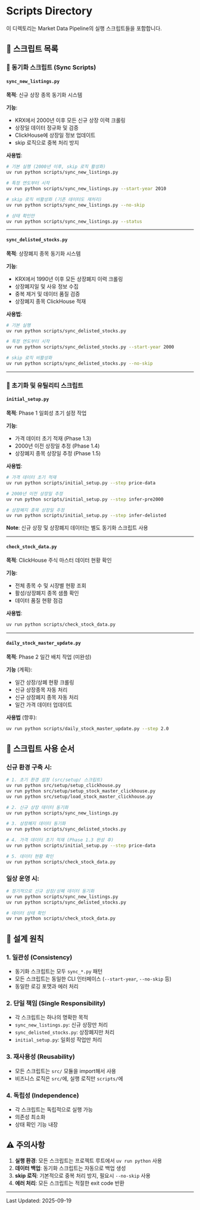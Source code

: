 # Scripts Directory

이 디렉토리는 Market Data Pipeline의 실행 스크립트들을 포함합니다.

## 📁 스크립트 목록

### 🔄 동기화 스크립트 (Sync Scripts)

#### `sync_new_listings.py`
**목적**: 신규 상장 종목 동기화 시스템

**기능**:
- KRX에서 2000년 이후 모든 신규 상장 이력 크롤링
- 상장일 데이터 정규화 및 검증
- ClickHouse에 상장일 정보 업데이트
- skip 로직으로 중복 처리 방지

**사용법**:
```bash
# 기본 실행 (2000년 이후, skip 로직 활성화)
uv run python scripts/sync_new_listings.py

# 특정 연도부터 시작
uv run python scripts/sync_new_listings.py --start-year 2010

# skip 로직 비활성화 (기존 데이터도 재처리)
uv run python scripts/sync_new_listings.py --no-skip

# 상태 확인만
uv run python scripts/sync_new_listings.py --status
```

---

#### `sync_delisted_stocks.py`
**목적**: 상장폐지 종목 동기화 시스템

**기능**:
- KRX에서 1990년 이후 모든 상장폐지 이력 크롤링
- 상장폐지일 및 사유 정보 수집
- 중복 제거 및 데이터 품질 검증
- 상장폐지 종목 ClickHouse 적재

**사용법**:
```bash
# 기본 실행
uv run python scripts/sync_delisted_stocks.py

# 특정 연도부터 시작
uv run python scripts/sync_delisted_stocks.py --start-year 2000

# skip 로직 비활성화
uv run python scripts/sync_delisted_stocks.py --no-skip
```

---

### 🔧 초기화 및 유틸리티 스크립트

#### `initial_setup.py`
**목적**: Phase 1 일회성 초기 설정 작업

**기능**:
- 가격 데이터 초기 적재 (Phase 1.3)
- 2000년 이전 상장일 추정 (Phase 1.4)
- 상장폐지 종목 상장일 추정 (Phase 1.5)

**사용법**:
```bash
# 가격 데이터 초기 적재
uv run python scripts/initial_setup.py --step price-data

# 2000년 이전 상장일 추정
uv run python scripts/initial_setup.py --step infer-pre2000

# 상장폐지 종목 상장일 추정
uv run python scripts/initial_setup.py --step infer-delisted
```

**Note**: 신규 상장 및 상장폐지 데이터는 별도 동기화 스크립트 사용

---

#### `check_stock_data.py`
**목적**: ClickHouse 주식 마스터 데이터 현황 확인

**기능**:
- 전체 종목 수 및 시장별 현황 조회
- 활성/상장폐지 종목 샘플 확인
- 데이터 품질 현황 점검

**사용법**:
```bash
uv run python scripts/check_stock_data.py
```

---

#### `daily_stock_master_update.py`
**목적**: Phase 2 일간 배치 작업 (미완성)

**기능** (계획):
- 일간 상장/상폐 현황 크롤링
- 신규 상장종목 자동 처리
- 신규 상장폐지 종목 자동 처리
- 일간 가격 데이터 업데이트

**사용법** (향후):
```bash
uv run python scripts/daily_stock_master_update.py --step 2.0
```

## 🎯 스크립트 사용 순서

### 신규 환경 구축 시:
```bash
# 1. 초기 환경 설정 (src/setup/ 스크립트)
uv run python src/setup/setup_clickhouse.py
uv run python src/setup/setup_stock_master_clickhouse.py
uv run python src/setup/load_stock_master_clickhouse.py

# 2. 신규 상장 데이터 동기화
uv run python scripts/sync_new_listings.py

# 3. 상장폐지 데이터 동기화
uv run python scripts/sync_delisted_stocks.py

# 4. 가격 데이터 초기 적재 (Phase 1.3 완성 후)
uv run python scripts/initial_setup.py --step price-data

# 5. 데이터 현황 확인
uv run python scripts/check_stock_data.py
```

### 일상 운영 시:
```bash
# 정기적으로 신규 상장/상폐 데이터 동기화
uv run python scripts/sync_new_listings.py
uv run python scripts/sync_delisted_stocks.py

# 데이터 상태 확인
uv run python scripts/check_stock_data.py
```

## 🔄 설계 원칙

### 1. 일관성 (Consistency)
- 동기화 스크립트는 모두 `sync_*.py` 패턴
- 모든 스크립트는 동일한 CLI 인터페이스 (`--start-year`, `--no-skip` 등)
- 동일한 로깅 포맷과 에러 처리

### 2. 단일 책임 (Single Responsibility)
- 각 스크립트는 하나의 명확한 목적
- `sync_new_listings.py`: 신규 상장만 처리
- `sync_delisted_stocks.py`: 상장폐지만 처리
- `initial_setup.py`: 일회성 작업만 처리

### 3. 재사용성 (Reusability)
- 모든 스크립트는 `src/` 모듈을 import해서 사용
- 비즈니스 로직은 `src/`에, 실행 로직만 `scripts/`에

### 4. 독립성 (Independence)
- 각 스크립트는 독립적으로 실행 가능
- 의존성 최소화
- 상태 확인 기능 내장

## ⚠️ 주의사항

1. **실행 환경**: 모든 스크립트는 프로젝트 루트에서 `uv run python` 사용
2. **데이터 백업**: 동기화 스크립트는 자동으로 백업 생성
3. **skip 로직**: 기본적으로 중복 처리 방지, 필요시 `--no-skip` 사용
4. **에러 처리**: 모든 스크립트는 적절한 exit code 반환

---
Last Updated: 2025-09-19